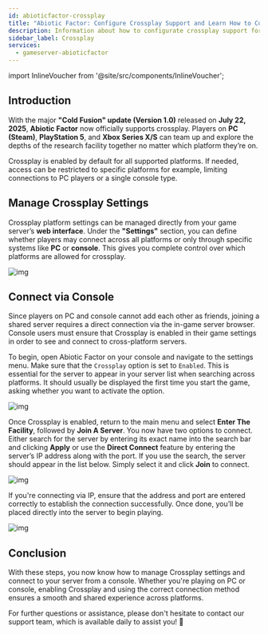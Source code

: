 ```yaml
---
id: abioticfactor-crossplay
title: "Abiotic Factor: Configure Crossplay Support and Learn How to Connect via Console"
description: Information about how to configurate crossplay support for an Abiotic Factor game server from ZAP-Hosting - ZAP-Hosting.com documentation
sidebar_label: Crossplay
services:
  - gameserver-abioticfactor
---
```


import InlineVoucher from '@site/src/components/InlineVoucher';

## Introduction

With the major **"Cold Fusion" update (Version 1.0)** released on **July 22, 2025**, **Abiotic Factor** now officially supports crossplay. Players on **PC (Steam)**, **PlayStation 5**, and **Xbox Series X/S** can team up and explore the depths of the research facility together no matter which platform they’re on.

Crossplay is enabled by default for all supported platforms. If needed, access can be restricted to specific platforms for example, limiting connections to PC players or a single console type. 

<InlineVoucher />



## Manage Crossplay Settings

Crossplay platform settings can be managed directly from your game server’s **web interface**. Under the **"Settings"** section, you can define whether players may connect across all platforms or only through specific systems like **PC** or **console**. This gives you complete control over which platforms are allowed for crossplay.



![img](https://screensaver01.zap-hosting.com/index.php/s/GbP69ZKBnsQC3J4/preview)



## Connect via Console

Since players on PC and console cannot add each other as friends, joining a shared server requires a direct connection via the in-game server browser. Console users must ensure that Crossplay is enabled in their game settings in order to see and connect to cross-platform servers.

To begin, open Abiotic Factor on your console and navigate to the settings menu. Make sure that the `Crossplay` option is set to `Enabled`. This is essential for the server to appear in your server list when searching across platforms. It should usually be displayed the first time you start the game, asking whether you want to activate the option.

![img](https://screensaver01.zap-hosting.com/index.php/s/WBZ9bntNTRZ5SRg/preview)

Once Crossplay is enabled, return to the main menu and select **Enter The Facility**, followed by **Join A Server**. You now have two options to connect. Either search for the server by entering its exact name into the search bar and clicking **Apply** or use the **Direct Connect** feature by entering the server’s IP address along with the port. If you use the search, the server should appear in the list below. Simply select it and click **Join** to connect. 

![img](https://screensaver01.zap-hosting.com/index.php/s/GDwMiQbxak3bqgd/preview)

If you're connecting via IP, ensure that the address and port are entered correctly to establish the connection successfully. Once done, you’ll be placed directly into the server to begin playing.

![img](https://screensaver01.zap-hosting.com/index.php/s/GEn69G86bEe65zA/preview)





## Conclusion

With these steps, you now know how to manage Crossplay settings and connect to your server from a console. Whether you're playing on PC or console, enabling Crossplay and using the correct connection method ensures a smooth and shared experience across platforms. 

For further questions or assistance, please don't hesitate to contact our support team, which is available daily to assist you! 🙂




<InlineVoucher />
